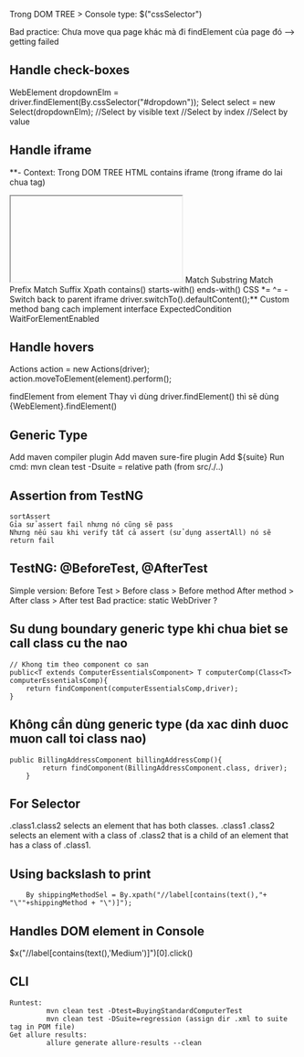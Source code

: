 Trong DOM TREE > Console
type: $("cssSelector")

Bad practice: Chưa move qua page khác mà đi findElement của page đó --> getting failed


## Handle check-boxes
WebElement dropdownElm = driver.findElement(By.cssSelector("#dropdown"));
Select select = new Select(dropdownElm);
    //Select by visible text
    //Select by index
    //Select by value

## Handle iframe
**- Context: Trong DOM TREE HTML contains iframe (trong iframe do lai chua tag)

<iframe> </iframe>
Match Substring Match Prefix Match Suffix Xpath contains() starts-with() ends-with() CSS *= ^= - Switch back to parent iframe driver.switchTo().defaultContent();**
Custom method bang cach implement interface ExpectedCondition
WaitForElementEnabled

## Handle hovers
Actions action = new Actions(driver);
action.moveToElement(element).perform();


findElement from element
Thay vì dùng driver.findElement() thì sẽ dùng {WebElement}.findElement()

## Generic Type
Add maven compiler plugin
Add maven sure-fire plugin
Add <suiteXmlFile>${suite}</suiteXmlFile>
Run cmd: mvn clean test -Dsuite = relative path (from src/./..)



## Assertion from TestNG
    sortAssert
    Gỉa sử assert fail nhưng nó cũng sẽ pass
    Nhưng nếu sau khi verify tất cả assert (sử dụng assertAll) nó sẽ return fail

## TestNG: @BeforeTest, @AfterTest
Simple version: Before Test > Before class > Before method
                After method > After class > After test
Bad practice: static WebDriver ?

## Su dung boundary generic type khi chua biet se call class cu the nao
    // Khong tim theo component co san
    public<T extends ComputerEssentialsComponent> T computerComp(Class<T> computerEssentialsComp){
        return findComponent(computerEssentialsComp,driver);
    }

## Không cần dùng generic type (da xac dinh duoc muon call toi class nao) 
    public BillingAddressComponent billingAddressComp(){
            return findComponent(BillingAddressComponent.class, driver);
        }

## For Selector
.class1.class2 selects an element that has both classes.
.class1 .class2 selects an element with a class of .class2 that is a child of an element that has a class of .class1.

## Using backslash to print
        By shippingMethodSel = By.xpath("//label[contains(text(),"+ "\""+shippingMethod + "\")]");
## Handles DOM element in Console
$x("//label[contains(text(),'Medium')]")[0].click()

## CLI
    Runtest: 
             mvn clean test -Dtest=BuyingStandardComputerTest
             mvn clean test -DSuite=regression (assign dir .xml to suite tag in POM file)
    Get allure results: 
             allure generate allure-results --clean